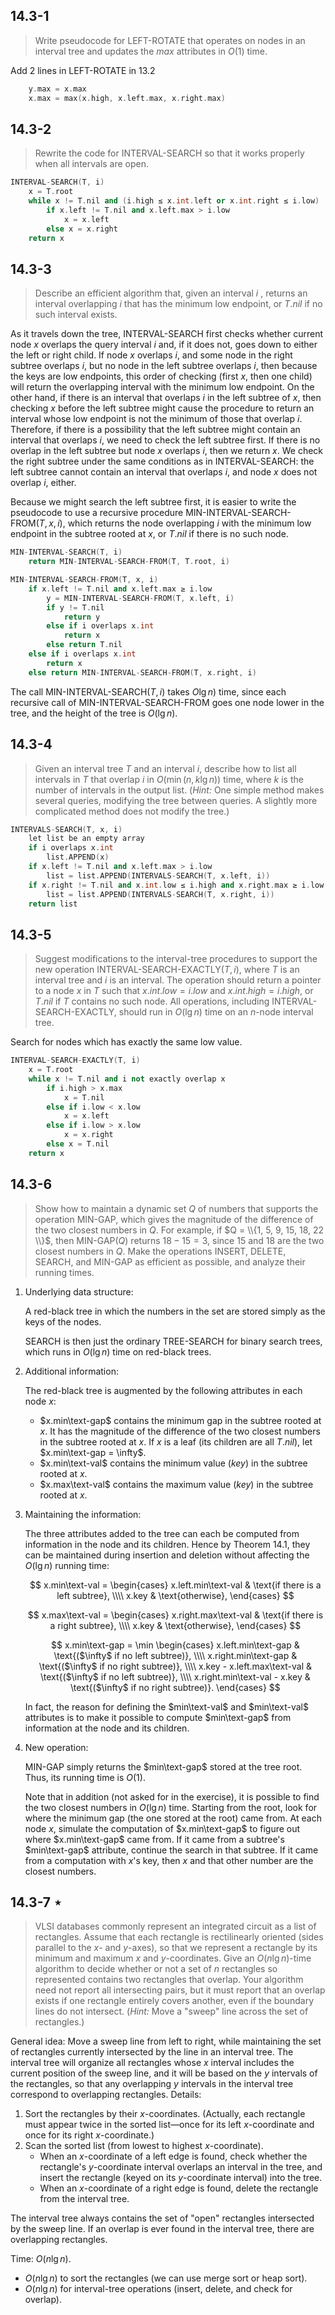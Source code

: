 ## 14.3-1

> Write pseudocode for $\text{LEFT-ROTATE}$ that operates on nodes in an interval tree and updates the $max$ attributes in $O(1)$ time.

Add 2 lines in $\text{LEFT-ROTATE}$ in 13.2

```cpp
    y.max = x.max
    x.max = max(x.high, x.left.max, x.right.max)
```

## 14.3-2

> Rewrite the code for $\text{INTERVAL-SEARCH}$ so that it works properly when all intervals are open.

```cpp
INTERVAL-SEARCH(T, i)
    x = T.root
    while x != T.nil and (i.high ≤ x.int.left or x.int.right ≤ i.low)
        if x.left != T.nil and x.left.max > i.low
            x = x.left
        else x = x.right
    return x
```

## 14.3-3

> Describe an efficient algorithm that, given an interval $i$ , returns an interval overlapping $i$ that has the minimum low endpoint, or $T.nil$ if no such interval exists.

As it travels down the tree, $\text{INTERVAL-SEARCH}$ first checks whether current node $x$ overlaps the query interval $i$ and, if it does not, goes down to either the left or right child. If node $x$ overlaps $i$, and some node in the right subtree overlaps $i$, but no node in the left subtree overlaps $i$, then because the keys are low endpoints, this order of checking (first $x$, then one child) will return the overlapping interval with the minimum low endpoint. On the other hand, if there is an interval that overlaps $i$ in the left subtree of $x$, then checking $x$ before the left subtree might cause the procedure to return an interval whose low endpoint is not the minimum of those that overlap $i$. Therefore, if there is a possibility that the left subtree might contain an interval that overlaps $i$, we need to check the left subtree first. If there is no overlap in the left subtree but node $x$ overlaps $i$, then we return $x$. We check the right subtree under the same conditions as in $\text{INTERVAL-SEARCH}$: the left subtree cannot contain an interval that overlaps $i$, and node $x$ does not overlap $i$, either.

Because we might search the left subtree first, it is easier to write the pseudocode to use a recursive procedure $\text{MIN-INTERVAL-SEARCH-FROM}(T, x, i)$, which returns the node overlapping $i$ with the minimum low endpoint in the subtree rooted at $x$, or $T.nil$ if there is no such node.

```cpp
MIN-INTERVAL-SEARCH(T, i)
    return MIN-INTERVAL-SEARCH-FROM(T, T.root, i)
```

```cpp
MIN-INTERVAL-SEARCH-FROM(T, x, i)
    if x.left != T.nil and x.left.max ≥ i.low
        y = MIN-INTERVAL-SEARCH-FROM(T, x.left, i)
        if y != T.nil
            return y
        else if i overlaps x.int
            return x
        else return T.nil
    else if i overlaps x.int
        return x
    else return MIN-INTERVAL-SEARCH-FROM(T, x.right, i)
```

The call $\text{MIN-INTERVAL-SEARCH}(T, i)$ takes $O\lg n)$ time, since each recursive call of $\text{MIN-INTERVAL-SEARCH-FROM}$ goes one node lower in the tree, and the height of the tree is $O(\lg n)$.

## 14.3-4

> Given an interval tree $T$ and an interval $i$, describe how to list all intervals in $T$ that overlap $i$ in $O(\min(n, k \lg n))$ time, where $k$ is the number of intervals in the output list. ($\textit{Hint:}$ One simple method makes several queries, modifying the tree between queries. A slightly more complicated method does not modify the tree.)

```cpp
INTERVALS-SEARCH(T, x, i)
    let list be an empty array
    if i overlaps x.int
        list.APPEND(x)
    if x.left != T.nil and x.left.max > i.low
        list = list.APPEND(INTERVALS-SEARCH(T, x.left, i))
    if x.right != T.nil and x.int.low ≤ i.high and x.right.max ≥ i.low
        list = list.APPEND(INTERVALS-SEARCH(T, x.right, i))
    return list
```

## 14.3-5

> Suggest modifications to the interval-tree procedures to support the new operation $\text{INTERVAL-SEARCH-EXACTLY}(T, i)$, where $T$ is an interval tree and $i$ is an interval. The operation should return a pointer to a node $x$ in $T$ such that $x.int.low = i.low$ and $x.int.high = i.high$, or $T.nil$ if $T$ contains no such node. All operations, including $\text{INTERVAL-SEARCH-EXACTLY}$, should run in $O(\lg n)$ time on an $n$-node interval tree.

Search for nodes which has exactly the same low value.

```cpp
INTERVAL-SEARCH-EXACTLY(T, i)
    x = T.root
    while x != T.nil and i not exactly overlap x
        if i.high > x.max
            x = T.nil
        else if i.low < x.low
            x = x.left
        else if i.low > x.low
            x = x.right
        else x = T.nil
    return x
```

## 14.3-6

> Show how to maintain a dynamic set $Q$ of numbers that supports the operation $\text{MIN-GAP}$, which gives the magnitude of the difference of the two closest numbers in $Q$. For example, if $Q = \\{1, 5, 9, 15, 18, 22 \\}$, then $\text{MIN-GAP}(Q)$ returns $18 - 15 = 3$, since $15$ and $18$ are the two closest numbers in $Q$. Make the operations $\text{INSERT}$, $\text{DELETE}$, $\text{SEARCH}$, and $\text{MIN-GAP}$ as efficient as possible, and analyze their running times.

1. Underlying data structure:  

    A red-black tree in which the numbers in the set are stored simply as the keys of the nodes.  

    $\text{SEARCH}$ is then just the ordinary $\text{TREE-SEARCH}$ for binary search trees, which runs in $O(\lg n)$ time on red-black trees.

2. Additional information:  

    The red-black tree is augmented by the following attributes in each node $x$:

    - $x.min\text-gap$ contains the minimum gap in the subtree rooted at $x$. It has the magnitude of the difference of the two closest numbers in the subtree rooted at $x$. If $x$ is a leaf (its children are all $T.nil$), let $x.min\text-gap = \infty$.
    - $x.min\text-val$ contains the minimum value ($key$) in the subtree rooted at $x$.
    - $x.max\text-val$ contains the maximum value ($key$) in the subtree rooted at $x$.

3. Maintaining the information:  

    The three attributes added to the tree can each be computed from information in the node and its children. Hence by Theorem 14.1, they can be maintained during insertion and deletion without affecting the $O(\lg n)$ running time:

    $$
    x.min\text-val =
    \begin{cases}
    x.left.min\text-val & \text{if there is a left subtree}, \\\\
                  x.key & \text{otherwise},
    \end{cases}
    $$

    $$
    x.max\text-val =
    \begin{cases}
    x.right.max\text-val & \text{if there is a right subtree}, \\\\
                   x.key & \text{otherwise},
    \end{cases}
    $$

    $$
    x.min\text-gap = \min
    \begin{cases}
             x.left.min\text-gap & \text{($\infty$ if no left subtree)}, \\\\
            x.right.min\text-gap & \text{($\infty$ if no right subtree)}, \\\\
     x.key - x.left.max\text-val & \text{($\infty$ if no left subtree)}, \\\\
    x.right.min\text-val - x.key & \text{($\infty$ if no right subtree)}.
    \end{cases}
    $$

    In fact, the reason for defining the $min\text-val$ and $min\text-val$ attributes is to make it possible to compute $min\text-gap$ from information at the node and its children.

4. New operation:  

    $\text{MIN-GAP}$ simply returns the $min\text-gap$ stored at the tree root. Thus, its running time is $O(1)$.  

    Note that in addition (not asked for in the exercise), it is possible to find the two closest numbers in $O(\lg n)$ time. Starting from the root, look for where the minimum gap (the one stored at the root) came from. At each node $x$, simulate the computation of $x.min\text-gap$ to figure out where $x.min\text-gap$ came from. If it came from a subtree's $min\text-gap$ attribute, continue the search in that subtree. If it came from a computation with $x$'s key, then $x$ and that other number are the closest numbers.

## 14.3-7 $\star$

> VLSI databases commonly represent an integrated circuit as a list of rectangles. Assume that each rectangle is rectilinearly oriented (sides parallel to the $x$- and $y$-axes), so that we represent a rectangle by its minimum and maximum $x$ and $y$-coordinates. Give an $O(n\lg n)$-time algorithm to decide whether or not a set of $n$ rectangles so represented contains two rectangles that overlap. Your algorithm need not report all intersecting pairs, but it must report that an overlap exists if one rectangle entirely covers another, even if the boundary lines do not intersect. ($\textit{Hint:}$ Move a "sweep" line across the set of rectangles.)

General idea: Move a sweep line from left to right, while maintaining the set of rectangles currently intersected by the line in an interval tree. The interval tree will organize all rectangles whose $x$ interval includes the current position of the sweep line, and it will be based on the $y$ intervals of the rectangles, so that any overlapping $y$ intervals in the interval tree correspond to overlapping rectangles. Details:

1. Sort the rectangles by their $x$-coordinates. (Actually, each rectangle must appear twice in the sorted list—once for its left $x$-coordinate and once for its right $x$-coordinate.)
2. Scan the sorted list (from lowest to highest $x$-coordinate).
    - When an $x$-coordinate of a left edge is found, check whether the rectangle's $y$-coordinate interval overlaps an interval in the tree, and insert the rectangle (keyed on its $y$-coordinate interval) into the tree.
    - When an $x$-coordinate of a right edge is found, delete the rectangle from the interval tree.

The interval tree always contains the set of "open" rectangles intersected by the sweep line. If an overlap is ever found in the interval tree, there are overlapping rectangles.

Time: $O(n\lg n)$.

- $O(n\lg n)$ to sort the rectangles (we can use merge sort or heap sort).
- $O(n\lg n)$ for interval-tree operations (insert, delete, and check for overlap).
